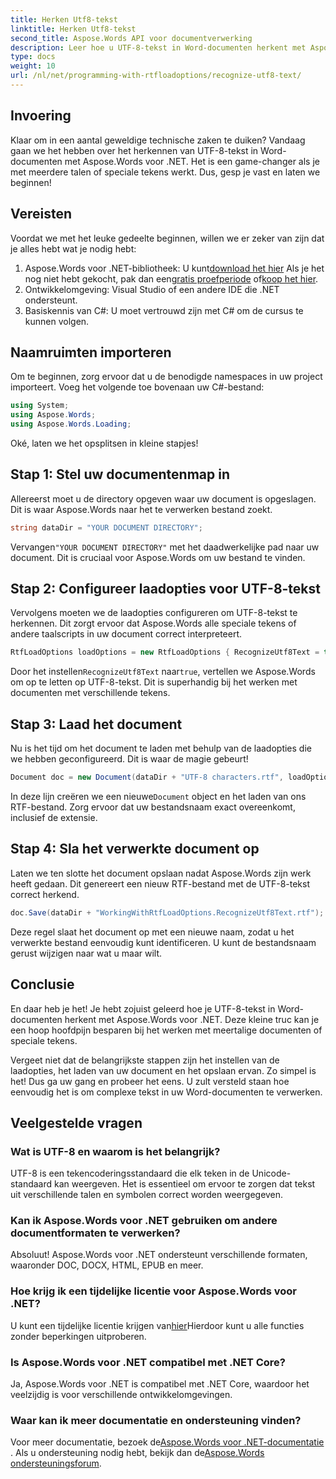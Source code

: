 ```yaml
---
title: Herken Utf8-tekst
linktitle: Herken Utf8-tekst
second_title: Aspose.Words API voor documentverwerking
description: Leer hoe u UTF-8-tekst in Word-documenten herkent met Aspose.Words voor .NET met deze gedetailleerde, stapsgewijze handleiding.
type: docs
weight: 10
url: /nl/net/programming-with-rtfloadoptions/recognize-utf8-text/
---
```

## Invoering

Klaar om in een aantal geweldige technische zaken te duiken? Vandaag gaan we het hebben over het herkennen van UTF-8-tekst in Word-documenten met Aspose.Words voor .NET. Het is een game-changer als je met meerdere talen of speciale tekens werkt. Dus, gesp je vast en laten we beginnen!

## Vereisten

Voordat we met het leuke gedeelte beginnen, willen we er zeker van zijn dat je alles hebt wat je nodig hebt:

1.  Aspose.Words voor .NET-bibliotheek: U kunt[download het hier](https://releases.aspose.com/words/net/) Als je het nog niet hebt gekocht, pak dan een[gratis proefperiode](https://releases.aspose.com/) of[koop het hier](https://purchase.aspose.com/buy).
2. Ontwikkelomgeving: Visual Studio of een andere IDE die .NET ondersteunt.
3. Basiskennis van C#: U moet vertrouwd zijn met C# om de cursus te kunnen volgen.

## Naamruimten importeren

Om te beginnen, zorg ervoor dat u de benodigde namespaces in uw project importeert. Voeg het volgende toe bovenaan uw C#-bestand:

```csharp
using System;
using Aspose.Words;
using Aspose.Words.Loading;
```

Oké, laten we het opsplitsen in kleine stapjes!

## Stap 1: Stel uw documentenmap in

Allereerst moet u de directory opgeven waar uw document is opgeslagen. Dit is waar Aspose.Words naar het te verwerken bestand zoekt.

```csharp
string dataDir = "YOUR DOCUMENT DIRECTORY";
```

 Vervangen`"YOUR DOCUMENT DIRECTORY"` met het daadwerkelijke pad naar uw document. Dit is cruciaal voor Aspose.Words om uw bestand te vinden.

## Stap 2: Configureer laadopties voor UTF-8-tekst

Vervolgens moeten we de laadopties configureren om UTF-8-tekst te herkennen. Dit zorgt ervoor dat Aspose.Words alle speciale tekens of andere taalscripts in uw document correct interpreteert.

```csharp
RtfLoadOptions loadOptions = new RtfLoadOptions { RecognizeUtf8Text = true };
```

 Door het instellen`RecognizeUtf8Text` naar`true`, vertellen we Aspose.Words om op te letten op UTF-8-tekst. Dit is superhandig bij het werken met documenten met verschillende tekens.

## Stap 3: Laad het document

Nu is het tijd om het document te laden met behulp van de laadopties die we hebben geconfigureerd. Dit is waar de magie gebeurt!

```csharp
Document doc = new Document(dataDir + "UTF-8 characters.rtf", loadOptions);
```

 In deze lijn creëren we een nieuwe`Document` object en het laden van ons RTF-bestand. Zorg ervoor dat uw bestandsnaam exact overeenkomt, inclusief de extensie.

## Stap 4: Sla het verwerkte document op

Laten we ten slotte het document opslaan nadat Aspose.Words zijn werk heeft gedaan. Dit genereert een nieuw RTF-bestand met de UTF-8-tekst correct herkend.

```csharp
doc.Save(dataDir + "WorkingWithRtfLoadOptions.RecognizeUtf8Text.rtf");
```

Deze regel slaat het document op met een nieuwe naam, zodat u het verwerkte bestand eenvoudig kunt identificeren. U kunt de bestandsnaam gerust wijzigen naar wat u maar wilt.

## Conclusie

En daar heb je het! Je hebt zojuist geleerd hoe je UTF-8-tekst in Word-documenten herkent met Aspose.Words voor .NET. Deze kleine truc kan je een hoop hoofdpijn besparen bij het werken met meertalige documenten of speciale tekens.

Vergeet niet dat de belangrijkste stappen zijn het instellen van de laadopties, het laden van uw document en het opslaan ervan. Zo simpel is het! Dus ga uw gang en probeer het eens. U zult versteld staan hoe eenvoudig het is om complexe tekst in uw Word-documenten te verwerken.

## Veelgestelde vragen

### Wat is UTF-8 en waarom is het belangrijk?

UTF-8 is een tekencoderingsstandaard die elk teken in de Unicode-standaard kan weergeven. Het is essentieel om ervoor te zorgen dat tekst uit verschillende talen en symbolen correct worden weergegeven.

### Kan ik Aspose.Words voor .NET gebruiken om andere documentformaten te verwerken?

Absoluut! Aspose.Words voor .NET ondersteunt verschillende formaten, waaronder DOC, DOCX, HTML, EPUB en meer.

### Hoe krijg ik een tijdelijke licentie voor Aspose.Words voor .NET?

 U kunt een tijdelijke licentie krijgen van[hier](https://purchase.aspose.com/temporary-license/)Hierdoor kunt u alle functies zonder beperkingen uitproberen.

### Is Aspose.Words voor .NET compatibel met .NET Core?

Ja, Aspose.Words voor .NET is compatibel met .NET Core, waardoor het veelzijdig is voor verschillende ontwikkelomgevingen.

### Waar kan ik meer documentatie en ondersteuning vinden?

 Voor meer documentatie, bezoek de[Aspose.Words voor .NET-documentatie](https://reference.aspose.com/words/net/) . Als u ondersteuning nodig hebt, bekijk dan de[Aspose.Words ondersteuningsforum](https://forum.aspose.com/c/words/8).